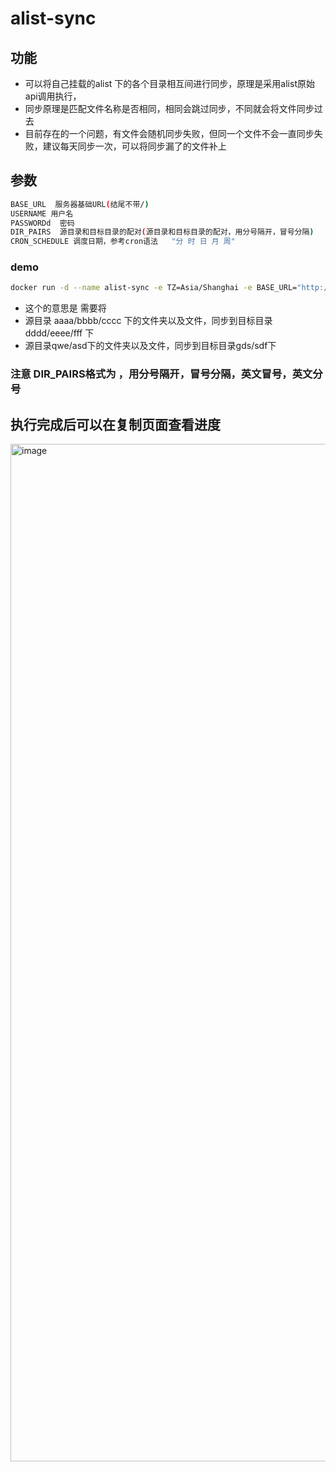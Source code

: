 # alist-sync
## 功能

* 可以将自己挂载的alist 下的各个目录相互间进行同步，原理是采用alist原始api调用执行，
* 同步原理是匹配文件名称是否相同，相同会跳过同步，不同就会将文件同步过去
* 目前存在的一个问题，有文件会随机同步失败，但同一个文件不会一直同步失败，建议每天同步一次，可以将同步漏了的文件补上


## 参数

```bash
BASE_URL  服务器基础URL(结尾不带/)
USERNAME 用户名
PASSWORDd  密码
DIR_PAIRS  源目录和目标目录的配对(源目录和目标目录的配对，用分号隔开，冒号分隔)
CRON_SCHEDULE 调度日期，参考cron语法   "分 时 日 月 周"
```
### demo
```bash
docker run -d --name alist-sync -e TZ=Asia/Shanghai -e BASE_URL="http://192.168.xxx.xx:5244" -e USERNAME="xxx" -e PASSWORD="xxx" -e DIR_PAIRS="/dav/aliyundrive/同步目录/工作:/dav/quark/同步目录1/工作" -e CRON_SCHEDULE="5 16 * * *" xjxjin/alist-sync:latest
```


* 这个的意思是 需要将
* 源目录 aaaa/bbbb/cccc 下的文件夹以及文件，同步到目标目录dddd/eeee/fff 下
* 源目录qwe/asd下的文件夹以及文件，同步到目标目录gds/sdf下


### 注意 DIR_PAIRS格式为  ，用分号隔开，冒号分隔，英文冒号，英文分号



## 执行完成后可以在复制页面查看进度
<img width="1628" alt="image" src="https://github.com/xjxjin/alist-sync/assets/35513148/f2b907a2-8d84-4b01-a748-8d08e570af5e">


